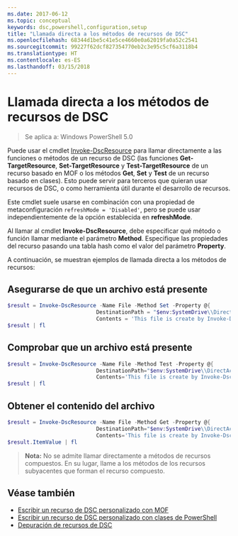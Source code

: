 ```yaml
---
ms.date: 2017-06-12
ms.topic: conceptual
keywords: dsc,powershell,configuration,setup
title: "Llamada directa a los métodos de recursos de DSC"
ms.openlocfilehash: 68344d1be5c41e5ce4660e0a62019fa0a52c2541
ms.sourcegitcommit: 99227f62dcf827354770eb2c3e95c5cf6a3118b4
ms.translationtype: HT
ms.contentlocale: es-ES
ms.lasthandoff: 03/15/2018
---
```

# <a name="calling-dsc-resource-methods-directly"></a>Llamada directa a los métodos de recursos de DSC

>Se aplica a: Windows PowerShell 5.0

Puede usar el cmdlet [Invoke-DscResource](https://technet.microsoft.com/library/mt517869.aspx) para llamar directamente a las funciones o métodos de un recurso de DSC (las funciones **Get-TargetResource**, **Set-TargetResource** y **Test-TargetResource** de un recurso basado en MOF o los métodos **Get**, **Set** y **Test** de un recurso basado en clases). Esto puede servir para terceros que quieran usar recursos de DSC, o como herramienta útil durante el desarrollo de recursos. 

Este cmdlet suele usarse en combinación con una propiedad de metaconfiguración `refreshMode = 'Disabled'`, pero se puede usar independientemente de la opción establecida en **refreshMode**.

Al llamar al cmdlet **Invoke-DscResource**, debe especificar qué método o función llamar mediante el parámetro **Method**. Especifique las propiedades del recurso pasando una tabla hash como el valor del parámetro **Property**.

A continuación, se muestran ejemplos de llamada directa a los métodos de recursos:

## <a name="ensure-a-file-is-present"></a>Asegurarse de que un archivo está presente

```powershell
$result = Invoke-DscResource -Name File -Method Set -Property @{
                            DestinationPath = "$env:SystemDrive\\DirectAccess.txt";
                            Contents = 'This file is create by Invoke-DscResource'} -Verbose
$result | fl
```

## <a name="test-that-a-file-is-present"></a>Comprobar que un archivo está presente

```powershell
$result = Invoke-DscResource -Name File -Method Test -Property @{
                            DestinationPath="$env:SystemDrive\\DirectAccess.txt";
                            Contents='This file is create by Invoke-DscResource'} -Verbose
$result | fl
```

## <a name="get-the-contents-of-file"></a>Obtener el contenido del archivo

```powershell
$result = Invoke-DscResource -Name File -Method Get -Property @{
                            DestinationPath="$env:SystemDrive\\DirectAccess.txt";
                            Contents='This file is create by Invoke-DscResource'} -Verbose
$result.ItemValue | fl
```

>**Nota:** No se admite llamar directamente a métodos de recursos compuestos. En su lugar, llame a los métodos de los recursos subyacentes que forman el recurso compuesto.

## <a name="see-also"></a>Véase también
- [Escribir un recurso de DSC personalizado con MOF](authoringResourceMOF.md) 
- [Escribir un recurso de DSC personalizado con clases de PowerShell](authoringResourceClass.md)
- [Depuración de recursos de DSC](debugResource.md)

